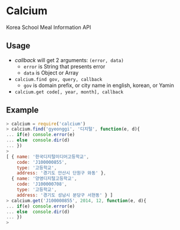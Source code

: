 Calcium
=======

Korea School Meal Information API

Usage
-----

* *callback* will get 2 arguments: `(error, data)`
  * `error` is String that presents error
  * `data` is Object or Array
* `calcium.find gov, query, callback`
  * `gov` is domain prefix, or city name in english, korean, or Yamin
* `calcium.get code[, year, month], callback`

Example
-------

```js
> calcium = require('calcium')
> calcium.find('gyeonggi', '디지털', function(e, d){
... if(e) console.error(e)
... else  console.dir(d)
... })
>
[ { name: '한국디지털미디어고등학교',
    code: 'J100000855',
    type: '고등학교',
    address: '경기도 안산시 단원구 와동' },
  { name: '양영디지털고등학교',
    code: 'J100000708',
    type: '고등학교',
    address: '경기도 성남시 분당구 서현동' } ]
> calcium.get('J100000855', 2014, 12, function(e, d){
... if(e) console.error(e)
... else  console.dir(d)
... })
>



```